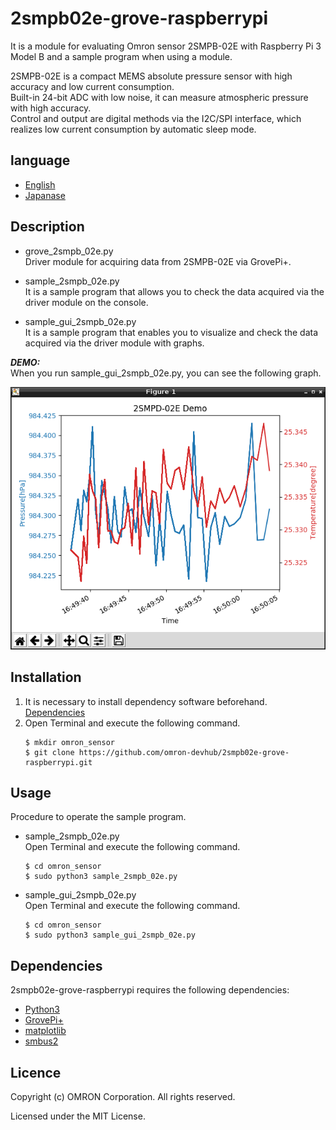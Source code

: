 # 2smpb02e-grove-raspberrypi
It is a module for evaluating Omron sensor 2SMPB-02E with Raspberry Pi 3 Model B and a sample program when using a module.  

2SMPB-02E is a compact MEMS absolute pressure sensor with high accuracy and low current consumption.  
Built-in 24-bit ADC with low noise, it can measure atmospheric pressure with high accuracy.  
Control and output are digital methods via the I2C/SPI interface, which realizes low current consumption by automatic sleep mode.

## language
- [English](./README_en.md)
- [Japanase](./README_ja.md)

## Description
- grove_2smpb_02e.py  
Driver module for acquiring data from 2SMPB-02E via GrovePi+.

- sample_2smpb_02e.py  
It is a sample program that allows you to check the data acquired via the driver module on the console.

- sample_gui_2smpb_02e.py  
It is a sample program that enables you to visualize and check the data acquired via the driver module with graphs.

***DEMO:***  
When you run sample_gui_2smpb_02e.py, you can see the following graph.  

![Graph_2SMPB](Graph_2SMPB.png)

## Installation
1. It is necessary to install dependency software beforehand.  
    [Dependencies](#link)
2. Open Terminal and execute the following command.    
    ```
    $ mkdir omron_sensor
    $ git clone https://github.com/omron-devhub/2smpb02e-grove-raspberrypi.git
    ```

## Usage
Procedure to operate the sample program.
-  sample_2smpb_02e.py  
Open Terminal and execute the following command.  
    ```
    $ cd omron_sensor
    $ sudo python3 sample_2smpb_02e.py
    ```
- sample_gui_2smpb_02e.py  
Open Terminal and execute the following command.  
    ```
    $ cd omron_sensor
    $ sudo python3 sample_gui_2smpb_02e.py
    ```

## Dependencies
2smpb02e-grove-raspberrypi requires the following dependencies:
- [Python3](https://www.python.org/)
- [GrovePi+](http://wiki.seeedstudio.com/GrovePi_Plus/)
- [matplotlib](https://matplotlib.org/)
- [smbus2](https://pypi.org/project/smbus2/)

## Licence
Copyright (c) OMRON Corporation. All rights reserved.

Licensed under the MIT License.
